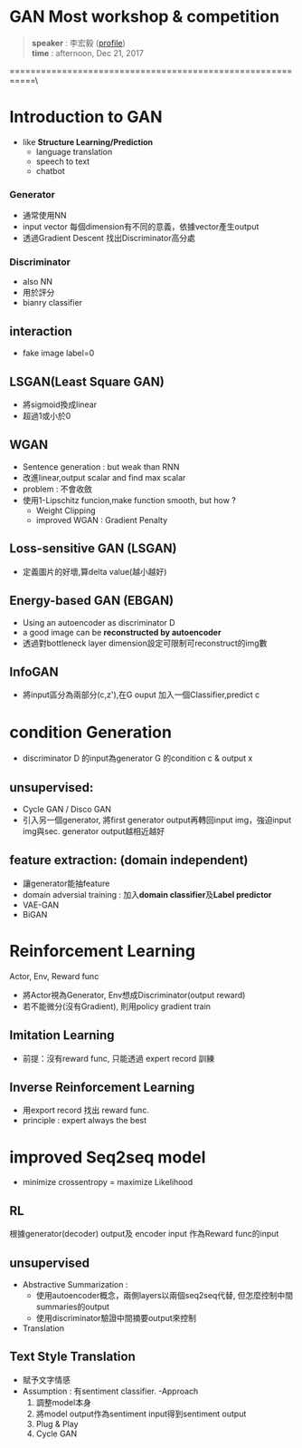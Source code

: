 # GAN Most workshop & competition

> **speaker** : 李宏毅 ([profile](https://www.linkedin.com/in/soumith/))\
> **time** : afternoon, Dec 21, 2017

===========================================================\

# Introduction to GAN

- like **Structure Learning/Prediction**
	- language translation
	- speech to text
	- chatbot


### Generator 
- 通常使用NN
- input vector 每個dimension有不同的意義，依據vector產生output
- 透過Gradient Descent 找出Discriminator高分處

### Discriminator
- also NN
- 用於評分
- bianry classifier

## interaction
- fake image label=0

## LSGAN(Least Square GAN)
- 將sigmoid換成linear
- 超過1或小於0

## WGAN
- Sentence generation : but weak than RNN
- 改進linear,output scalar and find max scalar
- problem : 不會收斂
- 使用1-Lipschitz funcion,make function smooth, but how ?
	- Weight Clipping
	- improved WGAN : Gradient Penalty

## Loss-sensitive GAN (LSGAN)
- 定義圖片的好壞,算delta value(越小越好)

## Energy-based GAN (EBGAN)
- Using an autoencoder as discriminator D
- a good image can be **reconstructed by autoencoder**
- 透過對bottleneck layer dimension設定可限制可reconstruct的img數

## InfoGAN 
- 將input區分為兩部分(c,z'),在G ouput 加入一個Classifier,predict c

# condition Generation
- discriminator D 的input為generator G 的condition c & output x

## unsupervised:
- Cycle GAN / Disco GAN
- 引入另一個generator, 將first generator output再轉回input img，強迫input img與sec. generator output越相近越好

## feature extraction: (domain independent)
- 讓generator能抽feature
- domain adversial training : 加入**domain classifier**及**Label predictor**
- VAE-GAN
- BiGAN

# Reinforcement Learning
Actor, Env, Reward func
 
- 將Actor視為Generator, Env想成Discriminator(output reward)
- 若不能微分(沒有Gradient), 則用policy gradient train

## Imitation Learning
- 前提：沒有reward func, 只能透過 expert record 訓練

## Inverse Reinforcement Learning
- 用export record 找出 reward func.
- principle : expert always the best

# improved Seq2seq model
- minimize crossentropy = maximize Likelihood

## RL 
根據generator(decoder) output及 encoder input 作為Reward func的input

## unsupervised 
- Abstractive Summarization :
	- 使用autoencoder概念，兩側layers以兩個seq2seq代替, 但怎麼控制中間summaries的output
	- 使用discriminator驗證中間摘要output來控制
- Translation

## Text Style Translation
- 賦予文字情感
- Assumption : 有sentiment classifier.
-Approach
	1. 調整model本身
	2. 將model output作為sentiment input得到sentiment output
	3. Plug & Play
	4. Cycle GAN
